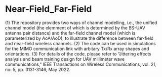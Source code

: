 # Near-Field_Far-Field
(1) The repository provides two ways of channel modelling, i.e., the unified channel model (the elemment of which is determined by the BS-UAV antenna pair distance) and the far-field channel model (which is parameterized by AoA/AoD), to illustrate the difference between far-field and near-field wireless channels.
(2) The code can be used in simulations for the MIMO communication link with arbitary Tx/Rx array shapes and orientations.
(3) For details of the code, please refer to “Jittering effects analysis and beam training design for UAV millimeter wave communications,” IEEE Transactions on Wireless Communications, vol. 21, no. 5, pp. 3131-3146, May 2022.
